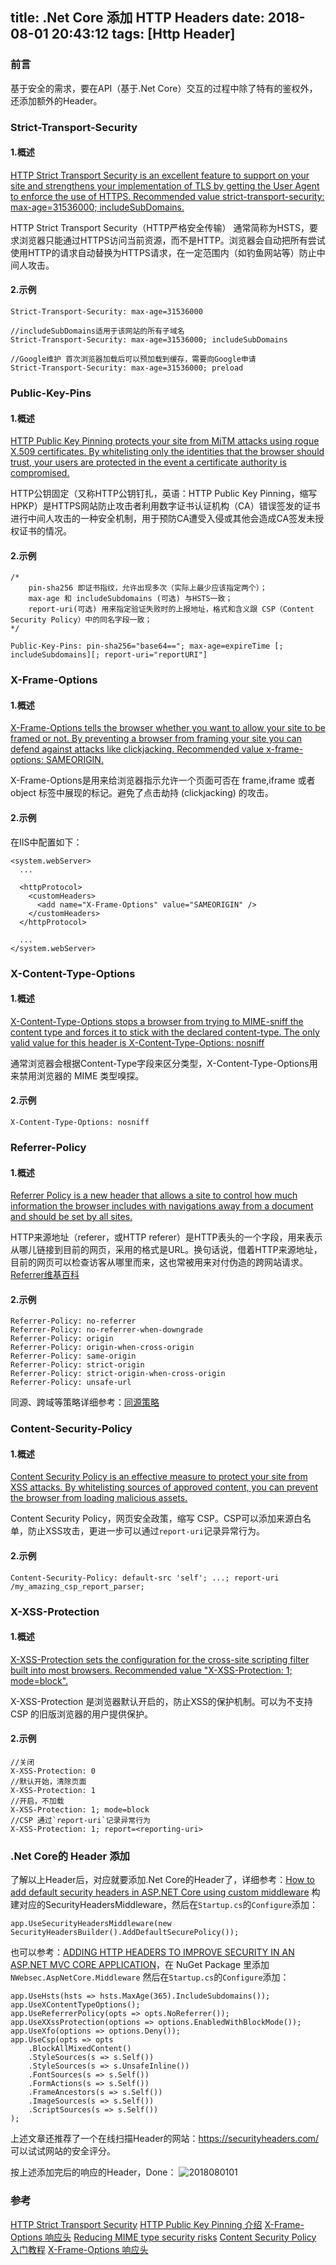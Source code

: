 title: .Net Core 添加 HTTP Headers
date: 2018-08-01 20:43:12
tags: [Http Header]
---

### 前言
基于安全的需求，要在API（基于.Net Core）交互的过程中除了特有的鉴权外，还添加额外的Header。

### Strict-Transport-Security 
#### 1.概述    
<u>HTTP Strict Transport Security is an excellent feature to support on your site and strengthens your implementation of TLS by getting the User Agent to enforce the use of HTTPS. Recommended value strict-transport-security: max-age=31536000; includeSubDomains.</u>

HTTP Strict Transport Security（HTTP严格安全传输） 通常简称为HSTS，要求浏览器只能通过HTTPS访问当前资源，而不是HTTP。浏览器会自动把所有尝试使用HTTP的请求自动替换为HTTPS请求，在一定范围内（如钓鱼网站等）防止中间人攻击。

#### 2.示例
    
    Strict-Transport-Security: max-age=31536000
    
    //includeSubDomains适用于该网站的所有子域名
    Strict-Transport-Security: max-age=31536000; includeSubDomains
    
    //Google维护 首次浏览器加载后可以预加载到缓存，需要向Google申请
    Strict-Transport-Security: max-age=31536000; preload

### Public-Key-Pins
#### 1.概述
<u>HTTP Public Key Pinning protects your site from MiTM attacks using rogue X.509 certificates. By whitelisting only the identities that the browser should trust, your users are protected in the event a certificate authority is compromised.</u>

HTTP公钥固定（又称HTTP公钥钉扎，英语：HTTP Public Key Pinning，缩写HPKP）是HTTPS网站防止攻击者利用数字证书认证机构（CA）错误签发的证书进行中间人攻击的一种安全机制，用于预防CA遭受入侵或其他会造成CA签发未授权证书的情况。

#### 2.示例

    /*
        pin-sha256 即证书指纹，允许出现多次（实际上最少应该指定两个）；
        max-age 和 includeSubdomains (可选) 与HSTS一致；
        report-uri(可选) 用来指定验证失败时的上报地址，格式和含义跟 CSP（Content Security Policy）中的同名字段一致；
    */
    
    Public-Key-Pins: pin-sha256="base64=="; max-age=expireTime [; includeSubdomains][; report-uri="reportURI"]
    

### X-Frame-Options
#### 1.概述
<u>X-Frame-Options tells the browser whether you want to allow your site to be framed or not. By preventing a browser from framing your site you can defend against attacks like clickjacking. Recommended value x-frame-options: SAMEORIGIN.</u>

X-Frame-Options是用来给浏览器指示允许一个页面可否在 frame,iframe 或者 object 标签中展现的标记。避免了点击劫持 (clickjacking) 的攻击。

#### 2.示例
在IIS中配置如下：

    <system.webServer>
      ...
    
      <httpProtocol>
        <customHeaders>
          <add name="X-Frame-Options" value="SAMEORIGIN" />
        </customHeaders>
      </httpProtocol>
    
      ...
    </system.webServer>

### X-Content-Type-Options 
#### 1.概述
<u>X-Content-Type-Options stops a browser from trying to MIME-sniff the content type and forces it to stick with the declared content-type. The only valid value for this header is X-Content-Type-Options: nosniff</u>

通常浏览器会根据Content-Type字段来区分类型，X-Content-Type-Options用来禁用浏览器的 MIME 类型嗅探。
#### 2.示例   
    
    X-Content-Type-Options: nosniff
    
### Referrer-Policy
#### 1.概述
<u>Referrer Policy is a new header that allows a site to control how much information the browser includes with navigations away from a document and should be set by all sites.</u>

HTTP来源地址（referer，或HTTP referer）是HTTP表头的一个字段，用来表示从哪儿链接到目前的网页，采用的格式是URL。换句话说，借着HTTP来源地址，目前的网页可以检查访客从哪里而来，这也常被用来对付伪造的跨网站请求。[Referrer维基百科](https://zh.wikipedia.org/wiki/HTTP參照位址)

#### 2.示例

    Referrer-Policy: no-referrer
    Referrer-Policy: no-referrer-when-downgrade
    Referrer-Policy: origin
    Referrer-Policy: origin-when-cross-origin
    Referrer-Policy: same-origin
    Referrer-Policy: strict-origin
    Referrer-Policy: strict-origin-when-cross-origin
    Referrer-Policy: unsafe-url

同源、跨域等策略详细参考：[同源策略](https://developer.mozilla.org/zh-CN/docs/Web/Security/Same-origin_policy)

### Content-Security-Policy
#### 1.概述
<u>Content Security Policy is an effective measure to protect your site from XSS attacks. By whitelisting sources of approved content, you can prevent the browser from loading malicious assets.</u>

Content Security Policy，网页安全政策，缩写 CSP。CSP可以添加来源白名单，防止XSS攻击，更进一步可以通过`report-uri`记录异常行为。

#### 2.示例

    Content-Security-Policy: default-src 'self'; ...; report-uri /my_amazing_csp_report_parser;
    

### X-XSS-Protection
#### 1.概述
<u>X-XSS-Protection sets the configuration for the cross-site scripting filter built into most browsers. Recommended value "X-XSS-Protection: 1; mode=block".</u>

X-XSS-Protection 是浏览器默认开启的，防止XSS的保护机制。可以为不支持 CSP 的旧版浏览器的用户提供保护。

#### 2.示例
    
    //关闭
    X-XSS-Protection: 0
    //默认开始，清除页面
    X-XSS-Protection: 1
    //开启，不加载
    X-XSS-Protection: 1; mode=block
    //CSP 通过`report-uri`记录异常行为
    X-XSS-Protection: 1; report=<reporting-uri>

### .Net Core的 Header 添加
了解以上Header后，对应就要添加.Net Core的Header了，详细参考：[How to add default security headers in ASP.NET Core using custom middleware](https://andrewlock.net/adding-default-security-headers-in-asp-net-core/)
构建对应的SecurityHeadersMiddleware，然后在`Startup.cs`的`Configure`添加：

    app.UseSecurityHeadersMiddleware(new SecurityHeadersBuilder().AddDefaultSecurePolicy());

也可以参考：[ADDING HTTP HEADERS TO IMPROVE SECURITY IN AN ASP.NET MVC CORE APPLICATION](https://damienbod.com/2018/02/08/adding-http-headers-to-improve-security-in-an-asp-net-mvc-core-application/)，在 NuGet Package 里添加 `NWebsec.AspNetCore.Middleware`
然后在`Startup.cs`的`Configure`添加：

    app.UseHsts(hsts => hsts.MaxAge(365).IncludeSubdomains());
    app.UseXContentTypeOptions();
    app.UseReferrerPolicy(opts => opts.NoReferrer());
    app.UseXXssProtection(options => options.EnabledWithBlockMode());
    app.UseXfo(options => options.Deny());
    app.UseCsp(opts => opts
        .BlockAllMixedContent()
        .StyleSources(s => s.Self())
        .StyleSources(s => s.UnsafeInline())
        .FontSources(s => s.Self())
        .FormActions(s => s.Self())
        .FrameAncestors(s => s.Self())
        .ImageSources(s => s.Self())
        .ScriptSources(s => s.Self())
    );
上述文章还推荐了一个在线扫描Header的网站：https://securityheaders.com/ 可以试试网站的安全评分。
    
按上述添加完后的响应的Header，Done：
    ![2018080101](/images/2018080101.png)




### 参考
[HTTP Strict Transport Security](https://developer.mozilla.org/zh-CN/docs/Security/HTTP_Strict_Transport_Security)
[HTTP Public Key Pinning 介绍](https://imququ.com/post/http-public-key-pinning.html)
[X-Frame-Options 响应头](https://developer.mozilla.org/zh-CN/docs/Web/HTTP/X-Frame-Options)
[Reducing MIME type security risks](https://docs.microsoft.com/en-us/previous-versions/windows/internet-explorer/ie-developer/compatibility/gg622941(v=vs.85))
[Content Security Policy 入门教程](http://www.ruanyifeng.com/blog/2016/09/csp.html)
[X-Frame-Options 响应头](https://developer.mozilla.org/zh-CN/docs/Web/HTTP/X-Frame-Options)


